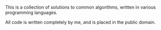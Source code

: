 This is a collection of solutions to common algorithms, written in
various programming languages.

All code is written completely by me, and is placed in the public domain.
